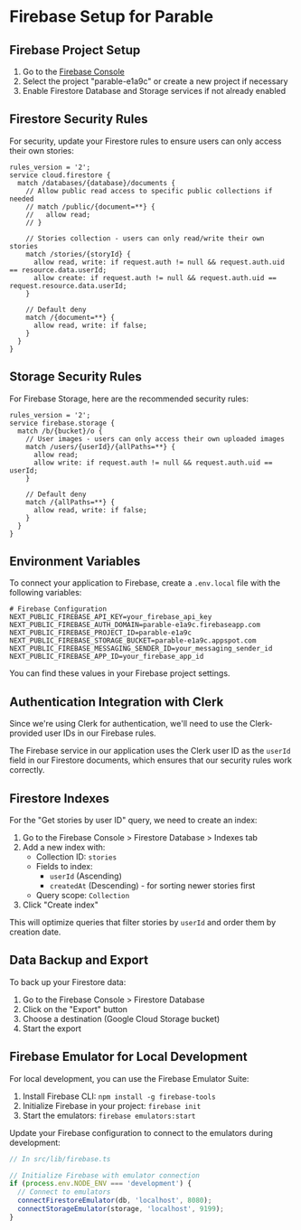 # Firebase Setup for Parable

## Firebase Project Setup

1. Go to the [Firebase Console](https://console.firebase.google.com/)
2. Select the project "parable-e1a9c" or create a new project if necessary
3. Enable Firestore Database and Storage services if not already enabled

## Firestore Security Rules

For security, update your Firestore rules to ensure users can only access their own stories:

```
rules_version = '2';
service cloud.firestore {
  match /databases/{database}/documents {
    // Allow public read access to specific public collections if needed
    // match /public/{document=**} {
    //   allow read;
    // }

    // Stories collection - users can only read/write their own stories
    match /stories/{storyId} {
      allow read, write: if request.auth != null && request.auth.uid == resource.data.userId;
      allow create: if request.auth != null && request.auth.uid == request.resource.data.userId;
    }

    // Default deny
    match /{document=**} {
      allow read, write: if false;
    }
  }
}
```

## Storage Security Rules

For Firebase Storage, here are the recommended security rules:

```
rules_version = '2';
service firebase.storage {
  match /b/{bucket}/o {
    // User images - users can only access their own uploaded images
    match /users/{userId}/{allPaths=**} {
      allow read;
      allow write: if request.auth != null && request.auth.uid == userId;
    }

    // Default deny
    match /{allPaths=**} {
      allow read, write: if false;
    }
  }
}
```

## Environment Variables

To connect your application to Firebase, create a `.env.local` file with the following variables:

```
# Firebase Configuration
NEXT_PUBLIC_FIREBASE_API_KEY=your_firebase_api_key
NEXT_PUBLIC_FIREBASE_AUTH_DOMAIN=parable-e1a9c.firebaseapp.com
NEXT_PUBLIC_FIREBASE_PROJECT_ID=parable-e1a9c
NEXT_PUBLIC_FIREBASE_STORAGE_BUCKET=parable-e1a9c.appspot.com
NEXT_PUBLIC_FIREBASE_MESSAGING_SENDER_ID=your_messaging_sender_id
NEXT_PUBLIC_FIREBASE_APP_ID=your_firebase_app_id
```

You can find these values in your Firebase project settings.

## Authentication Integration with Clerk

Since we're using Clerk for authentication, we'll need to use the Clerk-provided user IDs in our Firebase rules.

The Firebase service in our application uses the Clerk user ID as the `userId` field in our Firestore documents, which ensures that our security rules work correctly.

## Firestore Indexes

For the "Get stories by user ID" query, we need to create an index:

1. Go to the Firebase Console > Firestore Database > Indexes tab
2. Add a new index with:
   - Collection ID: `stories`
   - Fields to index:
     - `userId` (Ascending)
     - `createdAt` (Descending) - for sorting newer stories first
   - Query scope: `Collection`
3. Click "Create index"

This will optimize queries that filter stories by `userId` and order them by creation date.

## Data Backup and Export

To back up your Firestore data:

1. Go to the Firebase Console > Firestore Database
2. Click on the "Export" button
3. Choose a destination (Google Cloud Storage bucket)
4. Start the export

## Firebase Emulator for Local Development

For local development, you can use the Firebase Emulator Suite:

1. Install Firebase CLI: `npm install -g firebase-tools`
2. Initialize Firebase in your project: `firebase init`
3. Start the emulators: `firebase emulators:start`

Update your Firebase configuration to connect to the emulators during development:

```javascript
// In src/lib/firebase.ts

// Initialize Firebase with emulator connection
if (process.env.NODE_ENV === 'development') {
  // Connect to emulators
  connectFirestoreEmulator(db, 'localhost', 8080);
  connectStorageEmulator(storage, 'localhost', 9199);
}
```
